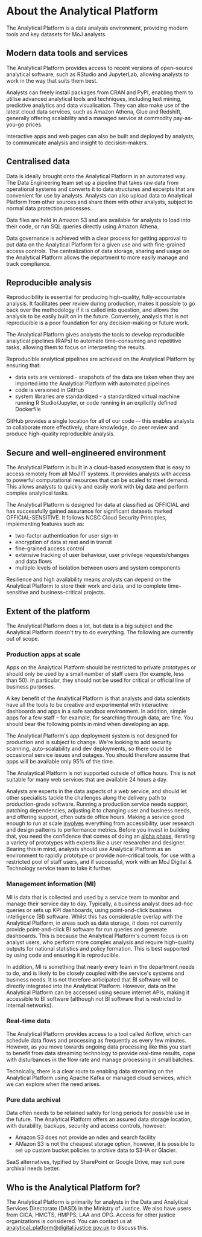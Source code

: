 # About the Analytical Platform

The Analytical Platform is a data analysis environment, providing modern tools and key datasets for MoJ analysts.

## Modern data tools and services

The Analytical Platform provides access to recent versions of open–source analytical software, such as RStudio and JupyterLab, allowing analysts to work in the way that suits them best.

Analysts can freely install packages from CRAN and PyPI, enabling them to utilise advanced analytical tools and techniques, including text mining, predictive analytics and data visualisation. They can also make use of the latest cloud data services, such as Amazon Athena, Glue and Redshift, generally offering scalability and a managed service at commodity pay-as-you-go prices.

Interactive apps and web pages can also be built and deployed by analysts, to communicate analysis and insight to decision–makers.

## Centralised data

Data is ideally brought onto the Analytical Platform in an automated way. The Data Engineering team set up a pipeline that takes raw data from operational systems and converts it to data structures and excerpts that are convenient for use by analysts. Analysts can also upload data to Analytical Platform from other sources and share them with other analysts, subject to normal data protection processes.

Data files are held in Amazon S3 and are available for analysts to load into their code, or run SQL queries directly using Amazon Athena.

Data governance is achieved with a clear process for getting approval to put data on the Analytical Platform for a given use and with fine-grained access controls. The centralization of data storage, sharing and usage on the Analytical Platform allows the department to more easily manage and track compliance.

## Reproducible analysis

Reproducibility is essential for producing high-quality, fully-accountable analysis. It facilitates peer review during production, makes it possible to go back over the methodology if it is called into question, and allows the analysis to be easily built on in the future. Conversely, analysis that is not reproducible is a poor foundation for any decision-making or future work.

The Analytical Platform gives analysts the tools to develop reproducible analytical pipelines (RAPs) to automate time–consuming and repetitive tasks, allowing them to focus on interpreting the results.

Reproducible analytical pipelines are achieved on the Analytical Platform by ensuring that:

* data sets are versioned - snapshots of the data are taken when they are imported into the Analytical Platform with automated pipelines
* code is versioned in GitHub
* system libraries are standardized - a standardized virtual machine running R Studio/Jupyter, or code running in an explicitly defined Dockerfile

GitHub provides a single location for all of our code -- this enables analysts to collaborate more effectively, share knowledge, do peer review and produce high–quality reproducible analysis.

## Secure and well-engineered environment

The Analytical Platform is built in a cloud–based ecosystem that is easy to access remotely from all MoJ IT systems. It provides analysts with access to powerful computational resources that can be scaled to meet demand. This allows analysts to quickly and easily work with big data and perform complex analytical tasks.

The Analytical Platform is designed for data at classified as OFFICIAL and has successfully gained assurance for significant datasets marked OFFICIAL-SENSITIVE. It follows NCSC Cloud Security Principles, implementing features such as:

* two-factor authentication for user sign-in
* encryption of data at rest and in transit
* fine-grained access control
* extensive tracking of user behaviour, user privilege requests/changes and data flows
* multiple levels of isolation between users and system components
  
Resilience and high availability means analysts can depend on the Analytical Platform to store their work and data, and to complete time–sensitive and business–critical projects.

## Extent of the platform

The Analytical Platform does a lot, but data is a big subject and the Analytical Platform doesn't try to do everything. The following are currently out of scope.

### Production apps at scale

Apps on the Analytical Platform should be restricted to private prototypes or should only be used by a small number of staff users (for example, less than 50). In particular, they should not be used for critical or official line of business purposes.

A key benefit of the Analytical Platform is that analysts and data scientists have all the tools to be creative and experimental with interactive dashboards and apps in a safe sandbox environment. In addition, simple apps for a few staff – for example, for searching through data, are fine. You should bear the following points in mind when developing an app.

The Analytical Platform's app deployment system is not designed for production and is subject to change. We're looking to add security scanning, auto-scalability and dev deployments, so there could be occasional service issues and outages. You should therefore assume that apps will be available only 95% of the time.

The Analaytical Platform is not supported outside of office hours. This is not suitable for many web services that are available 24 hours a day.

Analysts are experts in the data aspects of a web service, and should let other specialists tackle the challenges along the delivery path to production-grade software. Running a production service needs support, patching dependencies, adjusting it to changing user and business needs, and offering support, often outside office hours. Making a service good enough to run at scale [involves](https://www.gov.uk/service-manual/agile-delivery/how-the-beta-phase-works) everything from accessibility, user research and design patterns to performance metrics. Before you invest in building that, you need the confidence that comes of doing an [alpha phase](https://www.gov.uk/service-manual/agile-delivery/how-the-alpha-phase-works), iterating a variety of prototypes with experts like a user researcher and designer. Bearing this in mind, analysts should use Analytical Platform as an environment to rapidly prototype or provide non-critical tools, for use with a restricted pool of staff users, and if successful, work with an MoJ Digital & Technology service team to take it further.

### Management information (MI)

MI is data that is collected and used by a service team to monitor and manage their service day to day. Typically, a business analyst does ad-hoc queries or sets up KPI dashboards, using point-and-click business intelligence (BI) software. Whilst this has considerable overlap with the Analytical Platform, in areas such as data storage, it does not currently provide point-and-click BI software for run queries and generate dashboards. This is because the Analytical Platform's current focus is on analyst users, who perform more complex analysis and require high-quality outputs for national statistics and policy formation. This is best supported by using code and ensuring it is reproducible.

In addition, MI is something that nearly every team in the department needs to do, and is likely to be closely coupled with the service's systems and business needs. It is not therefore anticipated that BI software will be directly integrated into the Analytical Platform. However, data on the Analytical Platform can be accessed using secure internet APIs, making it accessible to BI software (although not BI software that is restricted to internal networks).

### Real-time data

The Analytical Platform provides access to a tool called Airflow, which can schedule data flows and processing as frequently as every few minutes. However, as you move towards ongoing data processing like this you start to benefit from data streaming technology to provide real-time results, cope with disturbances in the flow rate and manage processing in small batches.

Technically, there is a clear route to enabling data streaming on the Analytical Platform using Apache Kafka or managed cloud services, which we can explore when the need arises.

### Pure data archival

Data often needs to be retained safely for long periods for possible use in the future. The Analytical Platform offers an assured data storage location, with durability, backups, security and access controls, however:

* Amazon S3 does not provide an ndex and search facility
* AMazon S3 is not the cheapest storage option, however, it is possible to set up custom bucket policies to archive data to S3-IA or Glacier.

SaaS alternatives, typified by SharePoint or Google Drive, may suit pure archival needs better.

## Who is the Analytical Platform for?

The Analytical Platform is primarily for analysts in the Data and Analytical Services Directorate (DASD) in the Ministry of Justice. We also have users from CICA, HMCTS, HMPPS, LAA and OPG. Access for other justice organizations is considered. You can contact us at [analytical_platform@digital.justice.gov.uk](mailto:analytical_platform@digital.justice.gov.uk) to discuss this.

